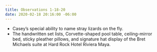```yaml
---
title: Observations 1-18-20
date: 2020-02-18 20:16:00 -06:00
---
```


- Casey’s special ability to name stray lizards on the fly.
- The handwritten set lists, Corvette-shaped pool table, ceiling-mirror bed, sticky pleather pillows, and signature hat display of the Bret Michaels suite at Hard Rock Hotel Riviera Maya.
